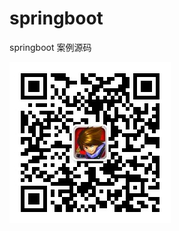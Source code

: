 # springboot
springboot 案例源码



![qrcode_for_gh_dfc62ae15d03_258 (1)](https://github.com/alindada/springboot/blob/main/loogo.jpg)
